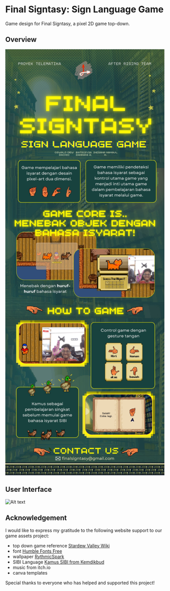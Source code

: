 # Final Signtasy: Sign Language Game 
Game design for Final Signtasy, a pixel 2D game top-down.
## Overview
<img src="/FINALSIGNTASYSIGNLANGUAGEGAME.jpg" alt="Alt text" width="500"/>

## User Interface 
<img src="/all_design/finalsigntasy-ui.jpg" alt="Alt text" width="500"/>

## Acknowledgement
I would like to express my gratitude to the following website support to our game assets project:

- top down game reference [Stardew Valley Wiki](https://stardewvalleywiki.com/Stardew_Valley_Wiki)
- font [Humble Fonts Free](https://somepx.itch.io/humble-fonts-free)
- wallpaper [RythmicSpark](https://wall.alphacoders.com/big.php?i=705836)
- SIBI Language [Kamus SIBI from Kemdikbud](https://www.ypedulikasihabk.org/2018/11/09/mengenal-bahasa-isyarat/)
- music from itch.io
- canva templates

Special thanks to everyone who has helped and supported this project!
